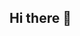 ## Hi there 👋

<!--
**mtwinkle108/mtwinkle108** is a ✨ _special_ ✨ repository because its `README.md` (this file) appears on your GitHub profile.

Currently:

- 🔭 I’m currently working on management project.
- 🌱 I’m currently learning sql,playwright.
- 🤔 I’m looking for help with Automation Testing related.
- 💬 Ask me about fitness
- 📫 How to reach me: tinamotghare@gmail.com
- 😄 Pronouns: she,her
![my cute cat](https://images.com/cat_img.PNG)
-->
